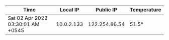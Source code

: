 | Time     | Local IP | Public IP | Temperature |
| ----------- | ----------- | ----------- | ----------- |
| Sat 02 Apr 2022 03:30:01 AM +0545      | 10.0.2.133     | 122.254.86.54  | 51.5° |
